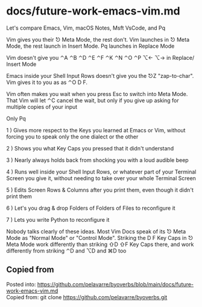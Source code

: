 # docs/future-work-emacs-vim.md

Let's compare Emacs, Vim, macOS Notes, Msft VsCode, and Pq

Vim gives you their ⎋ Meta Mode, the rest don't.
Vim launches in ⎋ Meta Mode, the rest launch in Insert Mode.
Pq launches in Replace Mode

Vim doesn't give you ⌃A ⌃B ⌃D ⌃E ⌃F ⌃K ⌃N ⌃O ⌃P ⌥← ⌥→ in Replace/ Insert Mode

Emacs inside your Shell Input Rows doesn't give you the ⎋Z "zap-to-char".
Vim gives it to you as as ⌃O D F.

Vim often makes you wait when you press Esc to switch into Meta Mode.
That Vim will let ⌃C cancel the wait,
but only if you give up asking for multiple copies of your input

Only Pq

1 ) Gives more respect to the Keys you learned at Emacs or Vim,
without forcing you to speak only the one dialect or the other

2 ) Shows you what Key Caps you pressed that it didn't understand

3 ) Nearly always holds back from shocking you with a loud audible beep

4 ) Runs well inside your Shell Input Rows,
or whatever part of your Terminal Screen you give it,
without needing to take over your whole Terminal Screen

5 ) Edits Screen Rows & Columns after you print them, even though it didn't print them

6 ) Let's you drag & drop Folders of Folders of Files to reconfigure it

7 ) Lets you write Python to reconfigure it

Nobody talks clearly of these ideas.
Most Vim Docs speak of its ⎋ Meta Mode as "Normal Mode" or "Control Mode".
Striking the D F Key Caps in ⎋ Meta Mode
work differently than striking ⇧D ⇧F Key Caps there,
and work differently from striking ⌃D and ⌥D and ⌘D too


## Copied from

Posted into:  https://github.com/pelavarre/byoverbs/blob/main/docs/future-work-emacs-vim.md
<br>
Copied from:  git clone https://github.com/pelavarre/byoverbs.git
